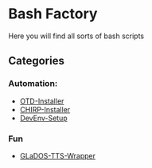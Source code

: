 # Bash Factory

Here you will find all sorts of bash scripts

## Categories

### Automation:
- [OTD-Installer](https://github.com/PolyCatDev/flipper-cafe/tree/main/Bash-Factory/OTD-Installer)
- [CHIRP-Installer](https://github.com/PolyCatDev/flipper-cafe/tree/main/Bash-Factory/CHIRP-Installer)
- [DevEnv-Setup](https://github.com/PolyCatDev/flipper-cafe/tree/main/Bash-Factory/DevEnv-Setup)

### Fun
- [GLaDOS-TTS-Wrapper](https://github.com/PolyCatDev/flipper-cafe/tree/main/Bash-Factory/GLaDOS-TTS-Wrapper)
